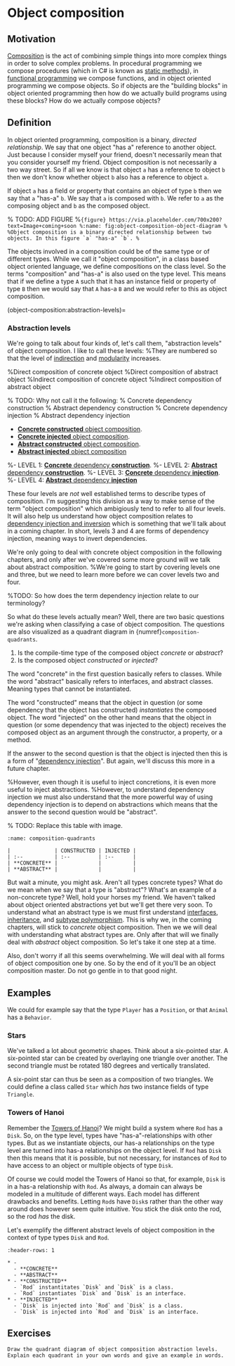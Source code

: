 # Object composition

## Motivation

[Composition](method-composition) is the act of combining simple things into more complex things in order to solve complex problems.
In procedural programming we compose procedures (which in C# is known as [static methods](static-methods)), in [functional programming](paradigms) we compose functions, and in object oriented programming we compose objects.
So if objects are the "building blocks" in object oriented programming then how do we actually build programs using these blocks?
How do we actually compose objects?

## Definition

In object oriented programming, composition is a binary, *directed relationship*.
We say that one object "has a" reference to another object.
Just because I consider myself your friend, doesn't necessarily mean that you consider yourself my friend.
Object composition is not necessarily a two way street.
So if all we know is that object `a` has a reference to object `b` then we don't know whether object `b` also has a reference to object `a`.

If object `a` has a field or property that contains an object of type `b` then we say that `a` "has-a" `b`.
We say that `a` is composed with `b`.
We refer to `a` as the composing object and `b` as the composed object.

% TODO: ADD FIGURE %``{figure} https://via.placeholder.com/700x200?text=Image+coming+soon
%:name: fig:object-composition-object-diagram
%
%Object composition is a binary directed relationship between two objects. In this figure `a` "has-a" `b`.
%``

The objects involved in a composition could be of the same type or of different types.
While we call it "object composition", in a class based object oriented language, we define compositions on the class level.
So the terms "composition" and "has-a" is also used on the type level.
This means that if we define a type `A` such that it has an instance field or property of type `B` then we would say that `A` has-a `B` and we would refer to this as object composition.




(object-composition:abstraction-levels)=
### Abstraction levels

We're going to talk about four kinds of, let's call them, "abstraction levels" of object composition.
I like to call these levels:
%They are numbered so that the level of [indirection](indirection) and [modularity](maintainability) increases.

%Direct composition of concrete object
%Direct composition of abstract object
%Indirect composition of concrete object
%Indirect composition of abstract object

% TODO: Why not call it the following:
% Concrete dependency construction
% Abstract dependency construction
% Concrete dependency injection
% Abstract dependency injection

- [**Concrete constructed** object composition](concrete-constructed-object-composition).
- [**Concrete injected** object composition](concrete-injected-object-composition).
- [**Abstract constructed** object composition](abstract-constructed-object-composition).
- [**Abstract injected** object composition](abstract-injected-object-composition)

%- LEVEL 1: [**Concrete** dependency **construction**](concrete-dependency-construction).
%- LEVEL 2: [**Abstract** dependency **construction**](abstract-dependency-construction).
%- LEVEL 3: [**Concrete** dependency **injection**](concrete-dependency-injection).
%- LEVEL 4: [**Abstract** dependency **injection**](abstract-dependency-injection)

These four levels are *not* well established terms to describe types of composition.
I'm suggesting this division as a way to make sense of the term "object composition" which ambigiously tend to refer to all four levels.
It will also help us understand how object composition relates to [dependency injection and inversion](dependency-inversion-principle) which is something that we'll talk about in a coming chapter.
In short, levels 3 and 4 are forms of dependency injection, meaning ways to invert dependencies.

We're only going to deal with concrete object composition in the following chapters, and only after we've covered some more ground will we talk about abstract composition.
%We're going to start by covering levels one and three, but we need to learn more before we can cover levels two and four.

%TODO: So how does the term dependency injection relate to our terminology?

So what do these levels actually mean?
Well, there are two basic questions we're asking when classifying a case of object composition.
The questions are also visualized as a quadrant diagram in {numref}`composition-quadrants`.

1. Is the compile-time type of the composed object *concrete* or *abstract*?
2. Is the composed object *constructed* or *injected*?

The word "concrete" in the first question basically refers to classes.
While the word "abstract" basically refers to interfaces, and abstract classes.
Meaning types that cannot be instantiated.

The word "constructed" means that the object in question (or some dependency that the object has constructed) *instantiates* the composed object.
The word "injected" on the other hand means that the object in question (or some dependency that was injected to the object) receives the composed object as an argument through the constructor, a property, or a method.

If the answer to the second question is that the object is injected then this is a form of "[dependency injection](dependency-inversion-principle)".
But again, we'll discuss this more in a future chapter.

%However, even though it is useful to inject concretions, it is even more useful to inject abstractions.
%However, to understand dependency injection we must also understand that the more powerful way of using dependency injection is to depend on abstractions which means that the answer to the second question would be "abstract".

% TODO: Replace this table with image.
```{table} Quadrant diagram of abstraction levels in object composition.
:name: composition-quadrants

|              | CONSTRUCTED | INJECTED |
| :--          | :--         | :--      |
| **CONCRETE** |             |          |
| **ABSTRACT** |             |          |
```

But wait a minute, you might ask.
Aren't all types concrete types?
What do we mean when we say that a type is "abstract"?
What's an example of a non-concrete type?
Well, hold your horses my friend.
We haven't talked about object oriented abstractions yet but we'll get there very soon.
To understand what an abstract type is we must first understand
[interfaces](interfaces),
[inheritance](inheritance),
and [subtype polymorphism](subtype-polymorphism).
This is why we, in the coming chapters, will stick to *concrete* object composition.
Then we we will deal with understanding what abstract types are.
Only after that will we finally deal with *abstract* object composition.
So let's take it one step at a time.

Also, don't worry if all this seems overwhelming.
We will deal with all forms of object composition one by one.
So by the end of it you'll be an object composition master.
Do not go gentle in to that good night.


## Examples

We could for example say that the type `Player` has a `Position`, or that `Animal` has a `Behavior`.


### Stars

We've talked a lot about geometric shapes.
Think about a six-pointed star.
A six-pointed star can be created by overlaying one triangle over another.
The second triangle must be rotated 180 degrees and vertically translated.

A six-point star can thus be seen as a composition of two triangles.
We could define a class called `Star` which *has* two instance fields of type `Triangle`.


### Towers of Hanoi

Remember the [Towers of Hanoi](towers-of-hanoi)?
We might build a system where `Rod` has a `Disk`.
So, on the type level, types have "has-a"-relationships with other types.
But as we instantiate objects, our has-a relationships on the type level are turned into has-a relationships on the object level.
If `Rod` has `Disk` then this means that it is possible, but not necessary, for instances of `Rod` to have access to an object or multiple objects of type `Disk`.

Of course we could model the Towers of Hanoi so that, for example, `Disk` is in a has-a relationship with `Rod`.
As always, a domain can always be modeled in a multitude of different ways.
Each model has different drawbacks and benefits.
Letting `Rod`s have `Disk`s rather than the other way around does however seem quite intuitive.
You stick the disk onto the rod, so the rod *has* the disk.

Let's exemplify the different abstract levels of object composition in the context of type types `Disk` and `Rod`.

```{list-table}
:header-rows: 1

* -
  - **CONCRETE**
  - **ABSTRACT**
* - **CONSTRUCTED**
  - `Rod` instantitates `Disk` and `Disk` is a class.
  - `Rod` instantiates `Disk` and `Disk` is an interface.
* - **INJECTED**
  - `Disk` is injected into `Rod` and `Disk` is a class.
  - `Disk` is injected into `Rod` and `Disk` is an interface.
```

## Exercises

```{exercise}
Draw the quadrant diagram of object composition abstraction levels.
Explain each quadrant in your own words and give an example in words.
```


